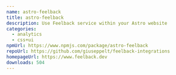 ```yaml
---
name: astro-feelback
title: astro-feelback
description: Use Feelback service within your Astro website
categories:
  - analytics
  - css+ui
npmUrl: https://www.npmjs.com/package/astro-feelback
repoUrl: https://github.com/giuseppelt/feelback-integrations
homepageUrl: https://www.feelback.dev
downloads: 504
---
```

